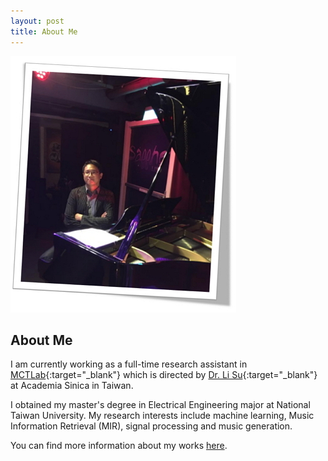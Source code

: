 ```yaml
---
layout: post
title: About Me
---
```



![Alt text](./pics/me_piano_v3.jpg "It's me !!")    


<a></a>
<!--<li><a></a></li>-->
<!--<li><span></span></li>-->
<!--haha-->
<!--<img src="./pics/me_piano_v3.jpg" alt="drawing" width="361" height="410"/>-->

## About Me

I am currently working as a full-time research assistant in [MCTLab](https://sites.google.com/view/mctl){:target="_blank"} which is directed by [Dr. Li Su](https://www.iis.sinica.edu.tw/pages/lisu/contact_en.html){:target="_blank"} at Academia Sinica in Taiwan. 

I obtained my master's degree in Electrical Engineering major at National Taiwan University. My research interests include machine learning, Music Information Retrieval (MIR), signal processing and music generation.

You can find more information about my works [here](https://sma1033.github.io/site/01_projects/).

<br>
<br>
<br>
<br>


